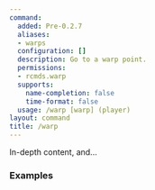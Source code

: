 ```yaml
---
command:
  added: Pre-0.2.7
  aliases:
  - warps
  configuration: []
  description: Go to a warp point.
  permissions:
  - rcmds.warp
  supports:
    name-completion: false
    time-format: false
  usage: /warp [warp] (player)
layout: command
title: /warp
---
```


In-depth content, and...

### Examples



